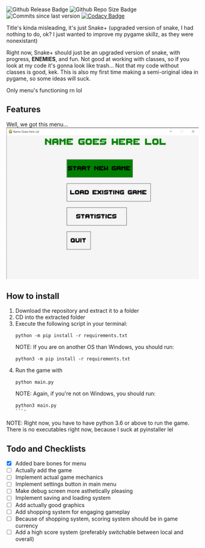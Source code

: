![Github Release Badge](https://img.shields.io/github/v/release/SSS-Says-Snek/name_goes_here_lol?include_prereleases)
![Github Repo Size Badge](https://img.shields.io/github/repo-size/SSS-Says-Snek/name_goes_here_lol)
![Commits since last version](https://img.shields.io/github/commits-since/SSS-Says-Snek/name_goes_here_lol/latest?color=%28255%2C%200%2C%200%29&include_prereleases)
[![Codacy Badge](https://app.codacy.com/project/badge/Grade/2d4a2c27e7094629b96ac732b81076c3)](https://www.codacy.com/gh/SSS-Says-Snek/name_goes_here_lol/dashboard?utm_source=github.com&amp;utm_medium=referral&amp;utm_content=SSS-Says-Snek/name_goes_here_lol&amp;utm_campaign=Badge_Grade)

Title's kinda misleading, it's just Snake+ (upgraded version of snake, I had nothing to do, ok? I just wanted to improve my pygame skillz, as they were nonexistant)

Right now, Snake+ should just be an upgraded version of snake, with progress, **ENEMIES**, and fun. Not good at working with classes, so if you look at my code it's gonna look like trash... Not that my code without classes is good, kek. This is also my first time making a semi-original idea in pygame, so some ideas will suck.

Only menu's functioning rn lol

## Features
Well, we got this menu...
![Snake+ Menu Screen](Screenshots/menu.png)

## How to install
1. Download the repository and extract it to a folder
2. CD into the extracted folder
3. Execute the following script in your terminal:
   ```shell script
   python -m pip install -r requirements.txt
   ```
   NOTE: If you are on another OS than Windows, you should run:
   ```shell script
   python3 -m pip install -r requirements.txt
   ```
4. Run the game with
   ```shell script
   python main.py
   ```
   NOTE: Again, if you're not on Windows, you should run:
   ```shell script
   python3 main.py
   ```'
NOTE: Right now, you have to have python 3.6 or above to run the game. There is no executables right now, because I suck at pyinstaller lel
## Todo and Checklists

- [X] Added bare bones for menu
- [ ] Actually add the game
- [ ] Implement actual game mechanics
- [ ] Implement settings button in main menu
- [ ] Make debug screen more asthetically pleasing
- [ ] Implement saving and loading system
- [ ] Add actually good graphics
- [ ] Add shopping system for engaging gameplay
- [ ] Because of shopping system, scoring system should be in game currency
- [ ] Add a high score system (preferably switchable between local and overall)
